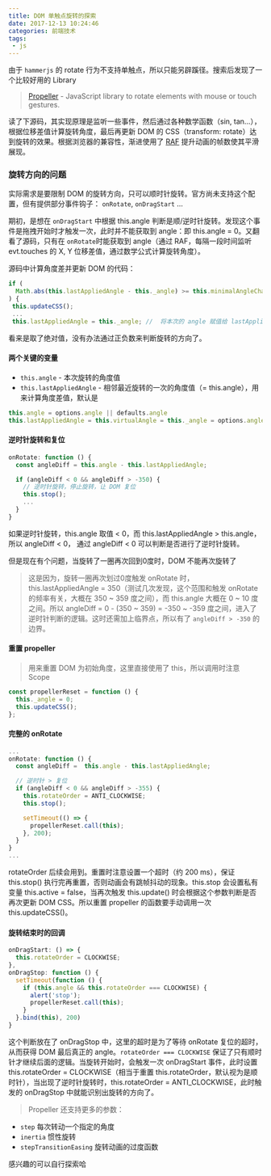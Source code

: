 ```yaml
---
title: DOM 单触点旋转的探索
date: 2017-12-13 10:24:46
categories: 前端技术
tags:
 - js
---
```


由于 `hammerjs` 的 rotate 行为不支持单触点，所以只能另辟蹊径。搜索后发现了一个比较好用的 Library

> [Propeller](https://github.com/PixelsCommander/Propeller) - JavaScript library to rotate elements with mouse or touch gestures.

读了下源码，其实现原理是监听一些事件，然后通过各种数学函数（sin, tan...），根据位移差值计算旋转角度，最后再更新 DOM 的 CSS（transform: rotate）达到旋转的效果。根据浏览器的兼容性，渐进使用了 [RAF](https://developer.mozilla.org/zh-CN/docs/Web/API/Window/requestAnimationFrame)
提升动画的帧数使其平滑展现。

### 旋转方向的问题
实际需求是要限制 DOM 的旋转方向，只可以顺时针旋转。官方尚未支持这个配置，但有提供部分事件钩子：
`onRotate`, `onDragStart` ...

期初，是想在 `onDragStart` 中根据 this.angle 判断是顺/逆时针旋转。发现这个事件是拖拽开始时才触发一次，此时并不能获取到 angle：即 this.angle = 0。又翻看了源码，只有在 `onRotate`时能获取到 angle（通过 RAF，每隔一段时间监听 evt.touches 的 X, Y 位移差值，通过数学公式计算旋转角度）。

源码中计算角度差并更新 DOM 的代码：
```js
if (
  Math.abs(this.lastAppliedAngle - this._angle) >= this.minimalAngleChange &&  this.transiting === false
) {
 this.updateCSS();
 ...
 this.lastAppliedAngle = this._angle; //  将本次的 angle 赋值给 lastAppliedAngle
```
看来是取了绝对值，没有办法通过正负数来判断旋转的方向了。

#### 两个关键的变量

- `this.angle` - 本次旋转的角度值
- `this.lastAppliedAngle` - 相邻最近旋转的一次的角度值（= this.angle），用来计算角度差值，默认是

```js
this.angle = options.angle || defaults.angle
this.lastAppliedAngle = this.virtualAngle = this._angle = options.angle || defaults.angle;
```

#### 逆时针旋转和复位
```js
onRotate: function () {
  const angleDiff = this.angle - this.lastAppliedAngle;

  if (angleDiff < 0 && angleDiff > -350) {
    // 逆时针旋转，停止旋转，让 DOM 复位
    this.stop();
    ...
  }
}
```
如果逆时针旋转，this.angle 取值 < 0，而 this.lastAppliedAngle > this.angle，所以 angleDiff < 0， 通过 angleDiff < 0 可以判断是否进行了逆时针旋转。

但是现在有个问题，当旋转了一圈再次回到0度时，DOM 不能再次旋转了

> 这是因为，旋转一圈再次划过0度触发 onRotate 时，this.lastAppliedAngle = 350（测试几次发现，这个范围和触发 onRotate 的频率有关，大概在 350 ~ 359 度之间），而 this.angle 大概在 0 ~ 10 度之间。所以 angleDiff = 0 - (350 ~ 359) = -350 ~ -359 度之间，进入了逆时针判断的逻辑。这时还需加上临界点，所以有了 `angleDiff > -350` 的边界。

#### 重置 propeller
> 用来重置 DOM 为初始角度，这里直接使用了 this，所以调用时注意 Scope

```js
const propellerReset = function () {
  this._angle = 0;
  this.updateCSS();
};
```

#### 完整的 onRotate
```js
...
onRotate: function () {
  const angleDiff =  this.angle - this.lastAppliedAngle;

  // 逆时针 > 复位
  if (angleDiff < 0 && angleDiff > -355) {
    this.rotateOrder = ANTI_CLOCKWISE;
    this.stop();

    setTimeout(() => {
      propellerReset.call(this);
    }, 200);
  }
}
...
```
rotateOrder 后续会用到。重置时注意设置一个超时（约 200 ms），保证 this.stop() 执行完再重置，否则动画会有跳帧抖动的现象。this.stop 会设置私有变量 this.active = false，当再次触发 this.update() 时会根据这个参数判断是否再次更新 DOM CSS。所以重置 propeller 的函数要手动调用一次 this.updateCSS()。

#### 旋转结束时的回调
```js
onDragStart: () => {
  this.rotateOrder = CLOCKWISE;
},
onDragStop: function () {
  setTimeout(function () {
    if (this.angle && this.rotateOrder === CLOCKWISE) {
      alert('stop');
      propellerReset.call(this);
    }
  }.bind(this), 200)
}
```
这个判断放在了 onDragStop 中，这里的超时是为了等待 onRotate 复位的超时，从而获得 DOM 最后真正的 angle。`rotateOrder === CLOCKWISE` 保证了只有顺时针才继续后面的逻辑。当旋转开始时，会触发一次 onDragStart 事件，此时设置 this.rotateOrder = CLOCKWISE（相当于重置 this.rotateOrder，默认视为是顺时针），当出现了逆时针旋转时，this.rotateOrder = ANTI_CLOCKWISE，此时触发的 onDragStop 中就能识别出旋转的方向了。

> Propeller 还支持更多的参数：
- `step` 每次转动一个指定的角度
- `inertia` 惯性旋转
- `stepTransitionEasing` 旋转动画的过度函数

感兴趣的可以自行探索哈
